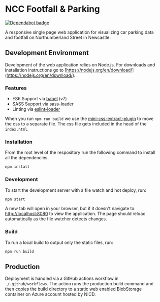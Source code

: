 # NCC Footfall & Parking

[![Dependabot badge](https://flat.badgen.net/dependabot/wbkd/webpack-starter?icon=dependabot)](https://dependabot.com/)

A responsive single page web application for visualizing car parking data and footfall on Northumberland Street in Newcastle.

## Development Environment

Development of the web application relies on Node.js. For downloads and installation instructions go to [https://nodejs.org/en/download/](https://nodejs.org/en/download/).

### Features

* ES6 Support via [babel](https://babeljs.io/) (v7)
* SASS Support via [sass-loader](https://github.com/jtangelder/sass-loader)
* Linting via [eslint-loader](https://github.com/MoOx/eslint-loader)

When you run `npm run build` we use the [mini-css-extract-plugin](https://github.com/webpack-contrib/mini-css-extract-plugin) to move the css to a separate file. The css file gets included in the head of the `index.html`.

### Installation

From the root level of the respository run the following command to install all the dependencies.

```bash
npm install
```

### Development

To start the development server with a file watch and hot deploy, run:

```bash
npm start
```

A new tab will open in your browser, but if it doesn't navigate to [http://localhost:8080](http://localhost:8080) to view the application. The page should reload automatically as the file watcher detects changes.

### Build

To run a local build to output only the static files, run:

```bash
npm run build
```

## Production

Deployment is handled via a GitHub actions workflow in `./.github/workflows`. The action runs the production build command and then copies the build directory to a static web enabled BlobStorage container on Azure account hosted by NICD.
